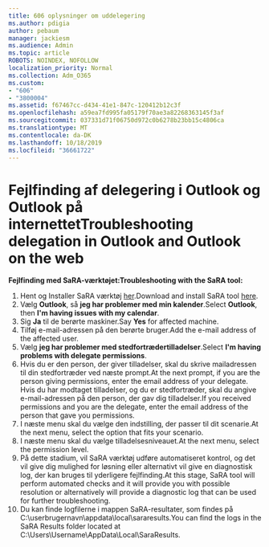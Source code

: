 ```yaml
---
title: 606 oplysninger om uddelegering
ms.author: pdigia
author: pebaum
manager: jackiesm
ms.audience: Admin
ms.topic: article
ROBOTS: NOINDEX, NOFOLLOW
localization_priority: Normal
ms.collection: Adm_O365
ms.custom:
- "606"
- "3800004"
ms.assetid: f67467cc-d434-41e1-847c-120412b12c3f
ms.openlocfilehash: a59ea7fd995fa05179f70ae3a82268363145f3af
ms.sourcegitcommit: 037331d71f06750d972c0b6278b23bb15c4806ca
ms.translationtype: MT
ms.contentlocale: da-DK
ms.lasthandoff: 10/18/2019
ms.locfileid: "36661722"
---
```

# <a name="troubleshooting-delegation-in-outlook-and-outlook-on-the-web"></a><span data-ttu-id="4d871-102">Fejlfinding af delegering i Outlook og Outlook på internettet</span><span class="sxs-lookup"><span data-stu-id="4d871-102">Troubleshooting delegation in Outlook and Outlook on the web</span></span>

<span data-ttu-id="4d871-103">**Fejlfinding med SaRA-værktøjet:**</span><span class="sxs-lookup"><span data-stu-id="4d871-103">**Troubleshooting with the SaRA tool:**</span></span>

1. <span data-ttu-id="4d871-104">Hent og Installer SaRA værktøj [her](https://aka.ms/SaRA-SkypeForBusinessSignIn).</span><span class="sxs-lookup"><span data-stu-id="4d871-104">Download and install SaRA tool [here](https://aka.ms/SaRA-SkypeForBusinessSignIn).</span></span>
1. <span data-ttu-id="4d871-105">Vælg **Outlook**, så **jeg har problemer med min kalender**.</span><span class="sxs-lookup"><span data-stu-id="4d871-105">Select **Outlook**, then **I'm having issues with my calendar**.</span></span>
1. <span data-ttu-id="4d871-106">Sig **Ja** til de berørte maskiner.</span><span class="sxs-lookup"><span data-stu-id="4d871-106">Say **Yes** for affected machine.</span></span>
1. <span data-ttu-id="4d871-107">Tilføj e-mail-adressen på den berørte bruger.</span><span class="sxs-lookup"><span data-stu-id="4d871-107">Add the e-mail address of the affected user.</span></span>
1. <span data-ttu-id="4d871-108">Vælg **jeg har problemer med stedfortrædertilladelser**.</span><span class="sxs-lookup"><span data-stu-id="4d871-108">Select **I'm having problems with delegate permissions**.</span></span>
1. <span data-ttu-id="4d871-109">Hvis du er den person, der giver tilladelser, skal du skrive mailadressen til din stedfortræder ved næste prompt.</span><span class="sxs-lookup"><span data-stu-id="4d871-109">At the next prompt, if you are the person giving permissions, enter the email address of your delegate.</span></span> <span data-ttu-id="4d871-110">Hvis du har modtaget tilladelser, og du er stedfortræder, skal du angive e-mail-adressen på den person, der gav dig tilladelser.</span><span class="sxs-lookup"><span data-stu-id="4d871-110">If you received permissions and you are the delegate, enter the email address of the person that gave you permissions.</span></span>
1. <span data-ttu-id="4d871-111">I næste menu skal du vælge den indstilling, der passer til dit scenarie.</span><span class="sxs-lookup"><span data-stu-id="4d871-111">At the next menu, select the option that fits your scenario.</span></span>
1. <span data-ttu-id="4d871-112">I næste menu skal du vælge tilladelsesniveauet.</span><span class="sxs-lookup"><span data-stu-id="4d871-112">At the next menu, select the permission level.</span></span>
1. <span data-ttu-id="4d871-113">På dette stadium, vil SaRA værktøj udføre automatiseret kontrol, og det vil give dig mulighed for løsning eller alternativt vil give en diagnostisk log, der kan bruges til yderligere fejlfinding.</span><span class="sxs-lookup"><span data-stu-id="4d871-113">At this stage, SaRA tool will perform automated checks and it will provide you with possible resolution or alternatively will provide a diagnostic log that can be used for further troubleshooting.</span></span>
1. <span data-ttu-id="4d871-114">Du kan finde logfilerne i mappen SaRA-resultater, som findes på C:\userbrugernavn\appdata\local\sararesults.</span><span class="sxs-lookup"><span data-stu-id="4d871-114">You can find the logs in the SaRA Results folder located at C:\Users\Username\AppData\Local\SaraResults.</span></span>
